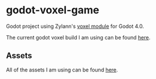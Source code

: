 # godot-voxel-game

Godot project using Zylann's [voxel module](https://github.com/Zylann/godot_voxel) for Godot 4.0.

The current godot voxel build I am using can be found [here](https://github.com/Zylann/godot_voxel/actions/runs/2603605067).



## Assets
All of the assets I am using can be found [here](https://github.com/Athemis/PixelPerfectionCE/tree/master).